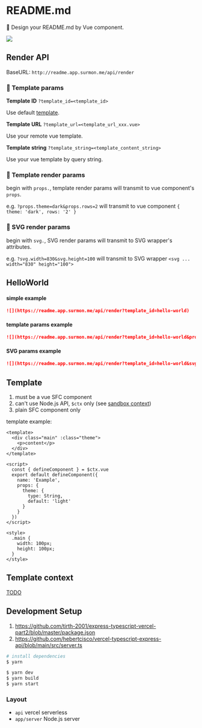 # README.md

🚀 Design your README.md by Vue component.

![](https://readme.app.surmon.me/api/render?template_id=hello-world&props.theme=dark&svg.width=830&svg.height=300)

## Render API

BaseURL: `http://readme.app.surmon.me/api/render`

### 🔷 Template params

**Template ID** `?template_id=<template_id>`

Use default [template](https://github.com/surmon-china/README.md/tree/main/templates).

**Template URL** `?template_url=<template_url_xxx.vue>`

Use your remote vue template.

**Template string** `?template_string=<template_content_string>`

Use your vue template by query string.

### 🔷 Template render params

begin with `props.`, template render params will transmit to vue component's `props`.

e.g. `?props.theme=dark&props.rows=2` will transmit to vue component `{ theme: 'dark', rows: '2' }`

### 🔷 SVG render params

begin with `svg.`, SVG render params will transmit to SVG wrapper's attributes.

e.g. `?svg.width=830&svg.height=100` will transmit to SVG wrapper `<svg ... width="830" height="100">`

## HelloWorld

#### simple example

```markdown
![](https://readme.app.surmon.me/api/render?template_id=hello-world)
```

#### template params example

```markdown
![](https://readme.app.surmon.me/api/render?template_id=hello-world&props.theme=dark)
```

#### SVG params example

```markdown
![](https://readme.app.surmon.me/api/render?template_id=hello-world&svg.width=800&svg.height=300)
```

## Template

1. must be a vue SFC component
2. can't use Node.js API, `$ctx` only (see [sandbox context](https://github.com/surmon-china/README.md/blob/main/app/step-vue-render.ts#L13))
3. plain SFC component only

template example:

```vue
<template>
  <div class="main" :class="theme">
    <p>content</p>
  </div>
</template>

<script>
  const { defineComponent } = $ctx.vue
  export default defineComponent({
    name: 'Example',
    props: {
      theme: {
        type: String,
        default: 'light'
      }
    }
  })
</script>

<style>
  .main {
    width: 100px;
    height: 100px;
  }
</style>
```

## Template context

[TODO](https://github.com/surmon-china/README.md/blob/main/app/step-vue-render.ts#L13)

## Development Setup

1. https://github.com/tirth-2001/express-typescript-vercel-part2/blob/master/package.json
2. https://github.com/hebertcisco/vercel-typescript-express-api/blob/main/src/server.ts

```bash
# install dependencies
$ yarn

$ yarn dev
$ yarn build
$ yarn start
```

### Layout

- `api` vercel serverless
- `app/server` Node.js server
